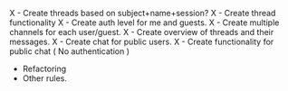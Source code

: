 
 X - Create threads based on subject+name+session?
 X - Create thread functionality
 X - Create auth level for me and guests.
 X - Create multiple channels for each user/guest.
 X - Create overview of threads and their messages.
 X - Create chat for public users.
 X - Create functionality for public chat ( No authentication )
 - Refactoring
 - Other rules.